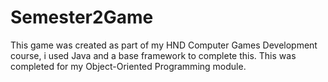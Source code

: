 # Semester2Game

This game was created as part of my HND Computer Games Development course, i used Java and a base framework to complete this. This was completed for my Object-Oriented Programming module.
